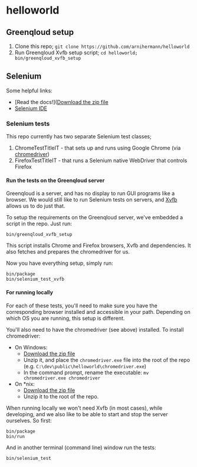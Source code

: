 # helloworld

## Greenqloud setup

1. Clone this repo; `git clone https://github.com/arnihermann/helloworld`
2. Run Greenqloud Xvfb setup script; `cd helloworld; bin/greenqloud_xvfb_setup`

## Selenium

Some helpful links:

* [Read the docs!]([Download the zip file](http://chromedriver.storage.googleapis.com/index.html)
* [Selenium IDE](http://www.seleniumhq.org/projects/ide/)

### Selenium tests

This repo currently has two separate Selenium test classes;

1. ChromeTestTitleIT - that sets up and runs using Google Chrome (via [chromedriver](http://code.google.com/p/selenium/wiki/ChromeDriver))
2. FirefoxTestTitleIT - that runs a Selenium native WebDriver that controls Firefox

#### Run the tests on the Greenqloud server

Greenqloud is a server, and has no display to run GUI programs like a browser. We would still like to run Selenium tests on servers, and [Xvfb](http://en.wikipedia.org/wiki/Xvfb) allows us to do just that.

To setup the requirements on the Greenqloud server, we've embedded a script in the repo. Just run:

    bin/greenqloud_xvfb_setup

This script installs Chrome and Firefox browsers, Xvfb and dependencies. It also fetches and prepares the chromedriver for us.

Now you have everything setup, simply run:

    bin/package
    bin/selenium_test_xvfb

#### For running locally

For each of these tests, you'll need to make sure you have the corresponding browser installed and accessible in your path. Depending on which OS you are running, this setup is different. 

You'll also need to have the chromedriver (see above) installed. To install chromedriver:

* On Windows:
    * [Download the zip file](http://chromedriver.storage.googleapis.com/index.html)
    * Unzip it, and place the `chromedriver.exe` file into the root of the repo (e.g. `C:\dev\public\helloworld\chromedriver.exe`)
    * In the command prompt, rename the executable: `mv chromedriver.exe chromedriver`
* On *nix:
    * [Download the zip file](http://chromedriver.storage.googleapis.com/index.html)
    * Unzip it to the root of the repo.

When running locally we won't need Xvfb (in most cases), while developing, and we also like to be able to start and stop the server ourselves. So first:

    bin/package
    bin/run

And in another terminal (command line) window run the tests:

    bin/selenium_test
